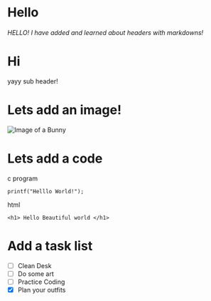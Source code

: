 # Hello
<H6> HELLO! I have added and learned about headers with markdowns!</H6>

# Hi
yayy sub header!

# Lets add an image!
![Image of a Bunny](https://github.com/user-attachments/assets/0c17f750-1a55-4640-a4aa-951f5e41676d)

# Lets add a code
c program
``` 
printf("Helllo World!");
```
html
``` 
<h1> Hello Beautiful world </h1>
```
# Add a task list

- [ ] Clean Desk
- [ ] Do some art
- [ ] Practice Coding
- [X] Plan your outfits
